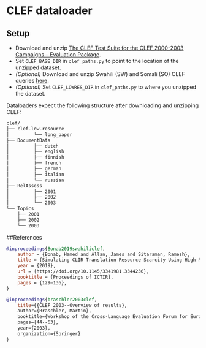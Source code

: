 # CLEF dataloader
## Setup
- Download and unzip [The CLEF Test Suite for the CLEF 2000-2003 Campaigns – Evaluation Package](https://catalogue.elra.info/en-us/repository/browse/ELRA-E0008/).
- Set `CLEF_BASE_DIR` in `clef_paths.py` to point to the location of the unzipped dataset.
- *(Optional)* Download and unzip Swahili (SW) and Somali (SO) CLEF queries [here](https://ciir.cs.umass.edu/ictir19_simulate_low_resource).
- *(Optional)* Set `CLEF_LOWRES_DIR` in `clef_paths.py` to where you unzipped the dataset.

Dataloaders expect the following structure after downloading and unzipping CLEF:
```bash
clef/
├── clef-low-resource
│         └── long_paper
├── DocumentData
│         ├── dutch
│         ├── english
│         ├── finnish
│         ├── french
│         ├── german
│         ├── italian
│         └── russian
├── RelAssess
│         ├── 2001
│         ├── 2002
│         └── 2003
└── Topics
    ├── 2001
    ├── 2002
    └── 2003
```

##References
```bibtex
@inproceedings{Bonab2019swahiliclef,
    author = {Bonab, Hamed and Allan, James and Sitaraman, Ramesh},
    title = {Simulating CLIR Translation Resource Scarcity Using High-Resource Languages},
    year = {2019},
    url = {https://doi.org/10.1145/3341981.3344236},
    booktitle = {Proceedings of ICTIR},
    pages = {129–136},
}
```
```bibtex
@inproceedings{braschler2003clef,
    title={{CLEF 2003--Overview of results},
    author={Braschler, Martin},
    booktitle={Workshop of the Cross-Language Evaluation Forum for European Languages},
    pages={44--63},
    year={2003},
    organization={Springer}
}
```